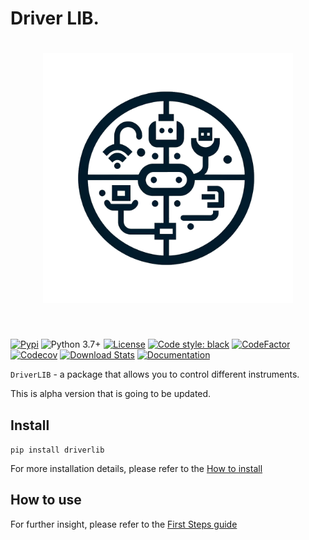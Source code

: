 # Driver LIB.

<h1 align="center">
<img src="images/driverlib-logo.png" width="400">
</h1><br>

[![Pypi](https://img.shields.io/pypi/v/driverlib.svg)](https://pypi.org/project/driverlib/)
![Python 3.7+](https://img.shields.io/badge/python-3.7%2B-blue)
[![License](https://img.shields.io/badge/license-MIT-green)](./LICENSE)
[![Code style: black](https://img.shields.io/badge/code%20style-black-000000.svg)](https://github.com/psf/black)
[![CodeFactor](https://www.codefactor.io/repository/github/kyrylo-gr/driverlib/badge/main)](https://www.codefactor.io/repository/github/kyrylo-gr/driverlib/overview/main)
[![Codecov](https://codecov.io/gh/kyrylo-gr/driverlib/graph/badge.svg?token=5U0FU9XNID)](https://codecov.io/gh/kyrylo-gr/driverlib)
[![Download Stats](https://img.shields.io/pypi/dm/driverlib)](https://pypistats.org/packages/driverlib)
[![Documentation](https://img.shields.io/badge/docs-blue)](https://kyrylo-gr.github.io/driverlib/)

`DriverLIB` - a package that allows you to control different instruments.

This is alpha version that is going to be updated.

## Install

`pip install driverlib`

For more installation details, please refer to the [How to install](starting_guide/install.md)

## How to use

For further insight, please refer to the [First Steps guide](starting_guide/first_steps.md)
